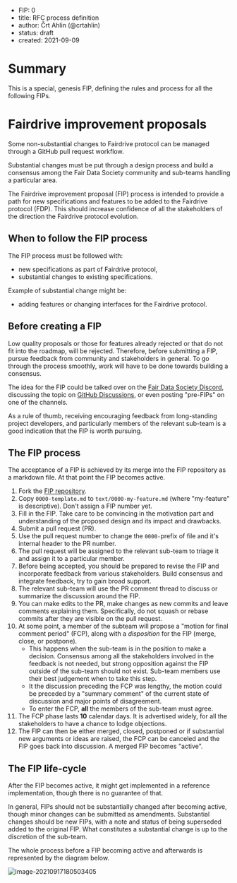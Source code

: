 - FIP: 0
- title: RFC process definition
- author: Črt Ahlin (@crtahlin)
- status: draft
- created: 2021-09-09



# Summary

This is a special, genesis FIP, defining the rules and process for all the following FIPs.



# Fairdrive improvement proposals

Some non-substantial changes to Fairdrive protocol can be managed through a GitHub pull request workflow.

Substantial changes must be put through a design process and build a consensus among the Fair Data Society community and sub-teams handling a particular area.

The Fairdrive improvement proposal (FIP) process is intended to provide a path for new specifications and features to be added to the Fairdrive protocol (FDP). This should increase confidence of all the stakeholders of the direction the Fairdrive protocol evolution.



## When to follow the FIP process

The FIP process must be followed with:

- new specifications as part of Fairdrive protocol,
- substantial changes to existing specifications.

Example of substantial change might be:

- adding features or changing interfaces for the Fairdrive protocol.



## Before creating a FIP

Low quality proposals or those for features already rejected or that do not fit into the roadmap, will be rejected. Therefore, before submitting a FIP, pursue feedback from community and stakeholders in general. To go through the process smoothly, work will have to be done towards building a consensus. 

The idea for the FIP could be talked over on the [Fair Data Society Discord](https://discord.gg/KrVTmahcUA), discussing the topic on [GitHub Discussions](https://github.com/fairDataSociety/fds-rfcs/discussions), or even posting "pre-FIPs" on one of the channels.

As a rule of thumb, receiving encouraging feedback from long-standing project developers, and particularly members of the relevant sub-team is a good indication that the FIP is worth pursuing.



## The FIP process

The acceptance of a FIP is achieved by its merge into the FIP repository as a markdown file. At that point the FIP becomes active. 

1. Fork the [FIP repository](https://github.com/fairDataSociety/fds-rfcs/).
2. Copy `0000-template.md` to `text/0000-my-feature.md` (where "my-feature" is descriptive). Don't assign a FIP number yet.
3. Fill in the FIP. Take care to be convincing in the motivation part and  understanding of the proposed design and its impact and drawbacks. 
4. Submit a pull request (PR). 
5. Use the pull request number to change the `0000-`prefix of file and it's internal header to the PR number.
6. The pull request will be assigned to the relevant sub-team to triage it and assign it to a particular member.
7. Before being accepted, you should be prepared to revise the FIP and incorporate feedback from various stakeholders. Build consensus and integrate feedback, try to gain broad support. 
8. The relevant sub-team will use the PR comment thread to discuss or summarize the discussion around the FIP. 
9. You can make edits to the PR, make changes as new commits and leave comments explaining them. Specifically, do not squash or rebase commits after they are visible on the pull request.
10. At some point, a member of the subteam will propose a "motion for final comment period" (FCP), along with a *disposition* for the FIP (merge, close, or postpone).
    - This happens when the sub-team is in the position to make a decision. Consensus among all the stakeholders involved in the feedback is not needed, but strong opposition against the FIP outside of the sub-team should not exist. Sub-team members use their best judgement when to take this step.
    - It the discussion preceding the FCP was lengthy, the motion could be preceded by a "summary comment" of the current state of discussion and major points of disagreement.
    - To enter the FCP, **all** the members of the sub-team must agree.
11. The FCP phase lasts **10** calendar days. It is advertised widely, for all the stakeholders to have a chance to lodge objections. 
12. The FIP can then be either merged, closed, postponed or if substantial new arguments or ideas are raised, the FCP can be canceled and the FIP goes back into discussion. A merged FIP becomes "active".



## The FIP life-cycle

After the FIP becomes active, it might get implemented in a reference implementation, though there is no guarantee of that. 

In general, FIPs should not be substantially changed after becoming active, though minor changes can be submitted as amendments. Substantial changes should be new FIPs, with a note and status of being superseded added to the original FIP. What constitutes a substantial change is up to the discretion of the sub-team. 

The whole process before a FIP becoming active and afterwards is represented by the diagram below.

![image-20210917180503405](C:\Users\Crt\AppData\Roaming\Typora\typora-user-images\image-20210917180503405.png)

